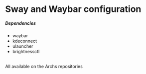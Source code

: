 # Sway and Waybar configuration

<h5>Dependencies</h5>
<ul>
	<li>waybar</li>
	<li>kdeconnect</li>
	<li>ulauncher</li>
	<li>brightnessctl</li>
</ul>
<br>
All available on the Archs repositories
